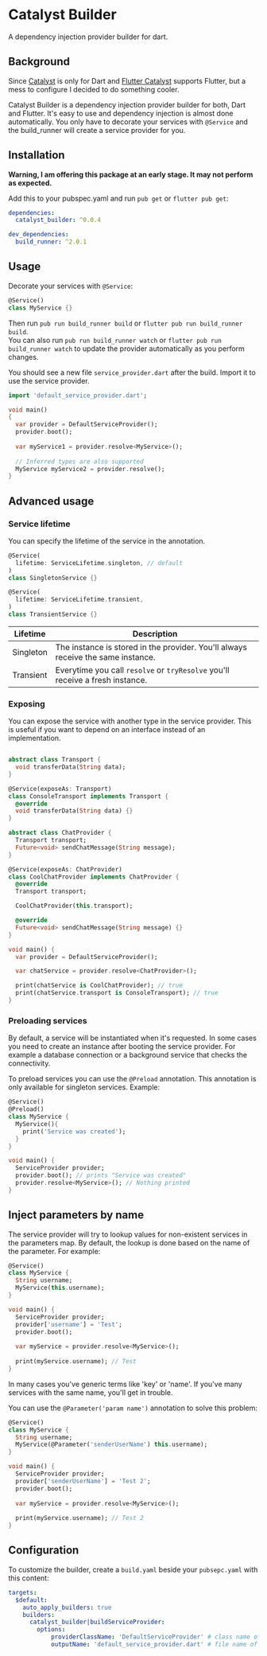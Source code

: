 # Catalyst Builder

A dependency injection provider builder for dart.

## Background
Since [Catalyst](https://github.com/mintware-de/catalyst) is only for Dart and [Flutter Catalyst](https://github.com/mintware-de/flutter_catalyst)
supports Flutter, but a mess to configure I decided to do something cooler.

Catalyst Builder is a dependency injection provider builder for both, Dart and Flutter. It's easy to use and 
dependency injection is almost done automatically. You only have to decorate your services with `@Service` and the 
build_runner will create a service provider for you.


## Installation
**Warning, I am offering this package at an early stage. It may not perform as expected.**

Add this to your pubspec.yaml and run `pub get` or `flutter pub get`:
```yaml
dependencies:
  catalyst_builder: ^0.0.4

dev_dependencies:
  build_runner: ^2.0.1
```

## Usage
Decorate your services with `@Service`:
```dart
@Service()
class MyService {}
```

Then run `pub run build_runner build` or `flutter pub run build_runner build`. <br>
You can also run `pub run build_runner watch` or `flutter pub run build_runner watch` to update the provider automatically as you perform changes.

You should see a new file `service_provider.dart` after the build. Import it to use the service provider.

```dart
import 'default_service_provider.dart';

void main()
{
  var provider = DefaultServiceProvider();
  provider.boot();
  
  var myService1 = provider.resolve<MyService>();
  
  // Inferred types are also supported
  MyService myService2 = provider.resolve();
}
```

## Advanced usage

### Service lifetime
You can specify the lifetime of the service in the annotation.

```dart
@Service(
  lifetime: ServiceLifetime.singleton, // default
)
class SingletonService {}

@Service(
  lifetime: ServiceLifetime.transient,
)
class TransientService {}
```

| Lifetime  | Description |
| --------- | ----------- |
| Singleton | The instance is stored in the provider. You'll always receive the same instance. | 
| Transient | Everytime you call `resolve` or `tryResolve` you'll receive a fresh instance. |

### Exposing
You can expose the service with another type in the service provider. 
This is useful if you want to depend on an interface instead of an implementation.

```dart

abstract class Transport {
  void transferData(String data);
}

@Service(exposeAs: Transport)
class ConsoleTransport implements Transport {
  @override
  void transferData(String data) {}
}

abstract class ChatProvider {
  Transport transport;
  Future<void> sendChatMessage(String message);
}

@Service(exposeAs: ChatProvider)
class CoolChatProvider implements ChatProvider {
  @override
  Transport transport;

  CoolChatProvider(this.transport);

  @override
  Future<void> sendChatMessage(String message) {}
}

void main() {
  var provider = DefaultServiceProvider();

  var chatService = provider.resolve<ChatProvider>();

  print(chatService is CoolChatProvider); // true
  print(chatService.transport is ConsoleTransport); // true
}
```

### Preloading services
By default, a service will be instantiated when it's requested.
In some cases you need to create an instance after booting the service provider.
For example a database connection or a background service that checks the connectivity.

To preload services you can use the `@Preload` annotation. This annotation is only available for singleton services.
Example:
```dart
@Service()
@Preload()
class MyService {
  MyService(){
    print('Service was created');
  }
}

void main() {
  ServiceProvider provider;
  provider.boot(); // prints "Service was created" 
  provider.resolve<MyService>(); // Nothing printed
}
```

## Inject parameters by name
The service provider will try to lookup values for non-existent services in the parameters map.
By default, the lookup is done based on the name of the parameter. For example:
```dart
@Service()
class MyService {
  String username;
  MyService(this.username);
}

void main() {
  ServiceProvider provider;
  provider['username'] = 'Test';
  provider.boot();
  
  var myService = provider.resolve<MyService>();
  
  print(myService.username); // Test 
}
```

In many cases you've generic terms like 'key' or 'name'. If you've many services with the same name, 
you'll get in trouble.

You can use the `@Parameter('param name')` annotation to solve this problem:
```dart
@Service()
class MyService {
  String username;
  MyService(@Parameter('senderUserName') this.username);
}

void main() {
  ServiceProvider provider;
  provider['senderUserName'] = 'Test 2';
  provider.boot();
  
  var myService = provider.resolve<MyService>();
  
  print(myService.username); // Test 2 
}
```

## Configuration
To customize the builder, create a `build.yaml` beside your `pubsepc.yaml` with this content:
```yaml
targets:
  $default:
    auto_apply_builders: true
    builders:
      catalyst_builder|buildServiceProvider:
        options:
            providerClassName: 'DefaultServiceProvider' # class name of the provider
            outputName: 'default_service_provider.dart' # file name of the provider. (Can also contain /)

```